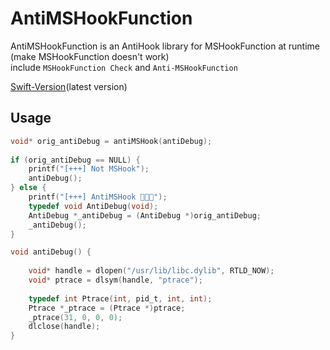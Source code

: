 # AntiMSHookFunction


AntiMSHookFunction is an AntiHook library for MSHookFunction at runtime (make MSHookFunction doesn't work)    
include `MSHookFunction Check` and `Anti-MSHookFunction`

[Swift-Version](https://github.com/TannerJin/IOSSecuritySuite/blob/master/IOSSecuritySuite/MSHookFunctionChecker.swift)(latest version)

## Usage 

```c
void* orig_antiDebug = antiMSHook(antiDebug);
    
if (orig_antiDebug == NULL) {
    printf("[+++] Not MSHook");
    antiDebug();
} else {
    printf("[+++] AntiMSHook 🚀🚀🚀");
    typedef void AntiDebug(void);
    AntiDebug *_antiDebug = (AntiDebug *)orig_antiDebug;
    _antiDebug();
}

void antiDebug() {
    
    void* handle = dlopen("/usr/lib/libc.dylib", RTLD_NOW);
    void* ptrace = dlsym(handle, "ptrace");
    
    typedef int Ptrace(int, pid_t, int, int);
    Ptrace *_ptrace = (Ptrace *)ptrace;
    _ptrace(31, 0, 0, 0);
    dlclose(handle);
}

```
